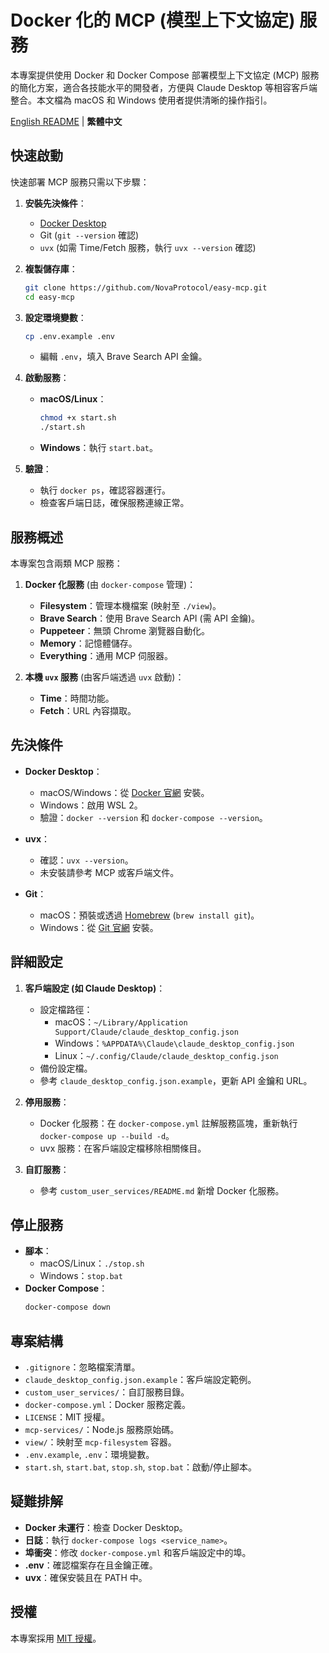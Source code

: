 # Docker 化的 MCP (模型上下文協定) 服務

本專案提供使用 Docker 和 Docker Compose 部署模型上下文協定 (MCP) 服務的簡化方案，適合各技能水平的開發者，方便與 Claude Desktop 等相容客戶端整合。本文檔為 macOS 和 Windows 使用者提供清晰的操作指引。

[English README](./README.md) | **繁體中文**

## 快速啟動

快速部署 MCP 服務只需以下步驟：

1. **安裝先決條件**：

   - [Docker Desktop](https://www.docker.com/products/docker-desktop/)
   - Git (`git --version` 確認)
   - `uvx` (如需 Time/Fetch 服務，執行 `uvx --version` 確認)

2. **複製儲存庫**：

   ```bash
   git clone https://github.com/NovaProtocol/easy-mcp.git
   cd easy-mcp
   ```

3. **設定環境變數**：

   ```bash
   cp .env.example .env
   ```

   - 編輯 `.env`，填入 Brave Search API 金鑰。

4. **啟動服務**：

   - **macOS/Linux**：
     ```bash
     chmod +x start.sh
     ./start.sh
     ```
   - **Windows**：執行 `start.bat`。

5. **驗證**：
   - 執行 `docker ps`，確認容器運行。
   - 檢查客戶端日誌，確保服務連線正常。

## 服務概述

本專案包含兩類 MCP 服務：

1. **Docker 化服務** (由 `docker-compose` 管理)：

   - **Filesystem**：管理本機檔案 (映射至 `./view`)。
   - **Brave Search**：使用 Brave Search API (需 API 金鑰)。
   - **Puppeteer**：無頭 Chrome 瀏覽器自動化。
   - **Memory**：記憶體儲存。
   - **Everything**：通用 MCP 伺服器。

2. **本機 `uvx` 服務** (由客戶端透過 `uvx` 啟動)：
   - **Time**：時間功能。
   - **Fetch**：URL 內容擷取。

## 先決條件

- **Docker Desktop**：

  - macOS/Windows：從 [Docker 官網](https://www.docker.com/products/docker-desktop/) 安裝。
  - Windows：啟用 WSL 2。
  - 驗證：`docker --version` 和 `docker-compose --version`。

- **uvx**：

  - 確認：`uvx --version`。
  - 未安裝請參考 MCP 或客戶端文件。

- **Git**：
  - macOS：預裝或透過 [Homebrew](https://brew.sh/) (`brew install git`)。
  - Windows：從 [Git 官網](https://git-scm.com/download/win) 安裝。

## 詳細設定

1. **客戶端設定 (如 Claude Desktop)**：

   - 設定檔路徑：
     - macOS：`~/Library/Application Support/Claude/claude_desktop_config.json`
     - Windows：`%APPDATA%\Claude\claude_desktop_config.json`
     - Linux：`~/.config/Claude/claude_desktop_config.json`
   - 備份設定檔。
   - 參考 `claude_desktop_config.json.example`，更新 API 金鑰和 URL。

2. **停用服務**：

   - Docker 化服務：在 `docker-compose.yml` 註解服務區塊，重新執行 `docker-compose up --build -d`。
   - uvx 服務：在客戶端設定檔移除相關條目。

3. **自訂服務**：
   - 參考 `custom_user_services/README.md` 新增 Docker 化服務。

## 停止服務

- **腳本**：
  - macOS/Linux：`./stop.sh`
  - Windows：`stop.bat`
- **Docker Compose**：
  ```bash
  docker-compose down
  ```

## 專案結構

- `.gitignore`：忽略檔案清單。
- `claude_desktop_config.json.example`：客戶端設定範例。
- `custom_user_services/`：自訂服務目錄。
- `docker-compose.yml`：Docker 服務定義。
- `LICENSE`：MIT 授權。
- `mcp-services/`：Node.js 服務原始碼。
- `view/`：映射至 `mcp-filesystem` 容器。
- `.env.example`, `.env`：環境變數。
- `start.sh`, `start.bat`, `stop.sh`, `stop.bat`：啟動/停止腳本。

## 疑難排解

- **Docker 未運行**：檢查 Docker Desktop。
- **日誌**：執行 `docker-compose logs <service_name>`。
- **埠衝突**：修改 `docker-compose.yml` 和客戶端設定中的埠。
- **.env**：確認檔案存在且金鑰正確。
- **uvx**：確保安裝且在 PATH 中。

## 授權

本專案採用 [MIT 授權](./LICENSE)。

